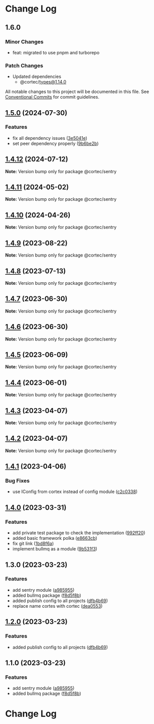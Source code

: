 # Change Log

## 1.6.0

### Minor Changes

- feat: migrated to use pnpm and turborepo

### Patch Changes

- Updated dependencies
  - @cortec/types@1.14.0

All notable changes to this project will be documented in this file.
See [Conventional Commits](https://conventionalcommits.org) for commit guidelines.

## [1.5.0](https://github.com/saswatds/cortec/compare/@cortec/sentry@1.4.12...@cortec/sentry@1.5.0) (2024-07-30)

### Features

- fix all dependency issues ([3e5041e](https://github.com/saswatds/cortec/commit/3e5041e97d6533fc2783718674853faadd4f4ae6))
- set peer dependency properly ([9b6be2b](https://github.com/saswatds/cortec/commit/9b6be2bcaa33da6cdcfbe1d2d00a5493e81e247e))

## [1.4.12](https://github.com/saswatds/cortec/compare/@cortec/sentry@1.4.11...@cortec/sentry@1.4.12) (2024-07-12)

**Note:** Version bump only for package @cortec/sentry

## [1.4.11](https://github.com/saswatds/cortec/compare/@cortec/sentry@1.4.10...@cortec/sentry@1.4.11) (2024-05-02)

**Note:** Version bump only for package @cortec/sentry

## [1.4.10](https://github.com/saswatds/cortec/compare/@cortec/sentry@1.4.9...@cortec/sentry@1.4.10) (2024-04-26)

**Note:** Version bump only for package @cortec/sentry

## [1.4.9](https://github.com/saswatds/cortec/compare/@cortec/sentry@1.4.8...@cortec/sentry@1.4.9) (2023-08-22)

**Note:** Version bump only for package @cortec/sentry

## [1.4.8](https://github.com/saswatds/cortec/compare/@cortec/sentry@1.4.7...@cortec/sentry@1.4.8) (2023-07-13)

**Note:** Version bump only for package @cortec/sentry

## [1.4.7](https://github.com/saswatds/cortec/compare/@cortec/sentry@1.4.6...@cortec/sentry@1.4.7) (2023-06-30)

**Note:** Version bump only for package @cortec/sentry

## [1.4.6](https://github.com/saswatds/cortec/compare/@cortec/sentry@1.4.5...@cortec/sentry@1.4.6) (2023-06-30)

**Note:** Version bump only for package @cortec/sentry

## [1.4.5](https://github.com/saswatds/cortec/compare/@cortec/sentry@1.4.4...@cortec/sentry@1.4.5) (2023-06-09)

**Note:** Version bump only for package @cortec/sentry

## [1.4.4](https://github.com/saswatds/cortec/compare/@cortec/sentry@1.4.3...@cortec/sentry@1.4.4) (2023-06-01)

**Note:** Version bump only for package @cortec/sentry

## [1.4.3](https://github.com/saswatds/cortec/compare/@cortec/sentry@1.4.2...@cortec/sentry@1.4.3) (2023-04-07)

**Note:** Version bump only for package @cortec/sentry

## [1.4.2](https://github.com/saswatds/cortec/compare/@cortec/sentry@1.4.1...@cortec/sentry@1.4.2) (2023-04-07)

**Note:** Version bump only for package @cortec/sentry

## [1.4.1](https://github.com/saswatds/cortec/compare/@cortec/sentry@1.4.0...@cortec/sentry@1.4.1) (2023-04-06)

### Bug Fixes

- use IConfig from cortex instead of config module ([c2c0338](https://github.com/saswatds/cortec/commit/c2c033835400e67dc8fd786b40bcec6d235c2914))

## [1.4.0](https://github.com/saswatds/cortec/compare/@cortec/sentry@1.3.0...@cortec/sentry@1.4.0) (2023-03-31)

### Features

- add private test package to check the implementation ([992ff20](https://github.com/saswatds/cortec/commit/992ff20ca4c3b7ce2d154323a6a9e763c2214c22))
- added basic framework polka ([e8663cb](https://github.com/saswatds/cortec/commit/e8663cb6b0103c2c530539b96c3fc959c14860e3))
- fix git link ([1bd8f6a](https://github.com/saswatds/cortec/commit/1bd8f6a6789555c02abaaa58b58d82c6a474f23c))
- implement bullmq as a module ([9b531f3](https://github.com/saswatds/cortec/commit/9b531f39e1275b3e25e09f20033d81eb3bb7871d))

## 1.3.0 (2023-03-23)

### Features

- add sentry module ([a985955](https://github.com/saswatds/cortec/commit/a9859556e0578af9f179256b1dac45cc9c0bd197))
- added bullmq package ([f8d5f8b](https://github.com/saswatds/cortec/commit/f8d5f8bc76a357fd4b9426c5a7d6751eccdf8d67))
- added publish config to all projects ([dfb4b69](https://github.com/saswatds/cortec/commit/dfb4b69645b860b6686792d7a4272700686fd544))
- replace name cortes with cortec ([dea0553](https://github.com/saswatds/cortec/commit/dea055356354609a61c9900293a68c07cb71ba54))

## [1.2.0](https://github.com/saswatds/cortec/compare/@cortec/sentry@1.1.0...@cortec/sentry@1.2.0) (2023-03-23)

### Features

- added publish config to all projects ([dfb4b69](https://github.com/saswatds/cortec/commit/dfb4b69645b860b6686792d7a4272700686fd544))

## 1.1.0 (2023-03-23)

### Features

- add sentry module ([a985955](https://github.com/saswatds/cortec/commit/a9859556e0578af9f179256b1dac45cc9c0bd197))
- added bullmq package ([f8d5f8b](https://github.com/saswatds/cortec/commit/f8d5f8bc76a357fd4b9426c5a7d6751eccdf8d67))

# Change Log
